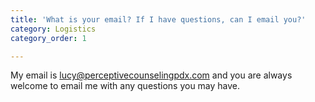 ```yaml
---
title: 'What is your email? If I have questions, can I email you?'
category: Logistics
category_order: 1

---
```

<p>My email is <a class="contact-link" href="mailto:lucy@perceptivecounselingpdx.com">lucy@perceptivecounselingpdx.com</a> and you are always welcome to email me with any questions you may have.</p>
